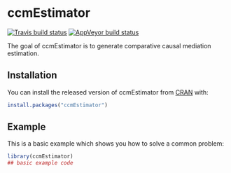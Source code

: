 
<!-- README.md is generated from README.Rmd. Please edit that file -->
# ccmEstimator

<!-- badges: start -->
[![Travis build status](https://travis-ci.com/xw2510/ccmEstimator.svg?branch=master)](https://travis-ci.com/xw2510/ccmEstimator) [![AppVeyor build status](https://ci.appveyor.com/api/projects/status/github/xw2510/ccmEstimator?branch=master&svg=true)](https://ci.appveyor.com/project/xw2510/ccmEstimator) <!-- badges: end -->

The goal of ccmEstimator is to generate comparative causal mediation estimation.

## Installation

You can install the released version of ccmEstimator from [CRAN](https://CRAN.R-project.org) with:

``` r
install.packages("ccmEstimator")
```

## Example

This is a basic example which shows you how to solve a common problem:

``` r
library(ccmEstimator)
## basic example code
```
